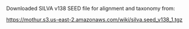 Downloaded SILVA v138 SEED file for alignment and taxonomy from:

https://mothur.s3.us-east-2.amazonaws.com/wiki/silva.seed_v138_1.tgz
